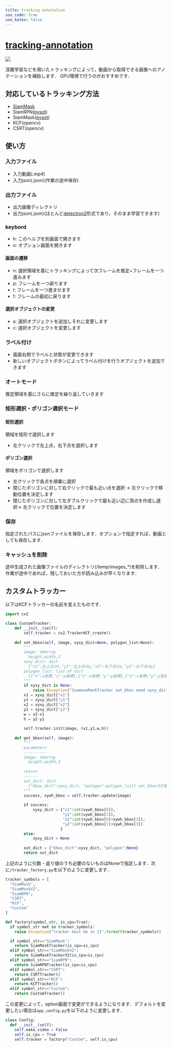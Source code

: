 ```yaml
---
title: tracking annotation
use_code: true
use_katex: false
---
```


# [tracking-annotation](https://github.com/deepgreenAN/tracking_annotation)
<img src="https://dl.dropboxusercontent.com/s/kpzubae18doglle/simple_use.gif">

深層学習などを用いたトラッキングによって，動画から取得できる画像へのアノテーションを補助します．
GPU環境で行うのがおすすめです．

## 対応しているトラッキング方法
- [SiamMask](https://github.com/foolwood/SiamMask)
- SiamRPN([pysot](https://github.com/STVIR/pysot))
- SiamMask([pysot](https://github.com/STVIR/pysot))
- KCF(opencv)
- CSRT(opencv)

## 使い方

### 入力ファイル
- 入力動画(.mp4)
- 入力json(.json)(作業の途中保存)

### 出力ファイル
- 出力画像ディレクトリ
- 出力json(.json)(ほとんど[detectron2](https://detectron2.readthedocs.io/en/latest/tutorials/datasets.html#standard-dataset-dicts)形式であり，そのまま学習できます)

### keybord
- h: このヘルプを別画面で開きます
- o: オプション画面を開きます
#### 画面の遷移
- n: 選択領域を基にトラッキングによって次フレームを推定+フレームを一つ進みます
- p: フレームを一つ戻ります
- t: フレームを一つ進ませます
- f: フレームの最初に戻ります
#### 選択オブジェクトの変更
- a: 選択オブジェクトを追加しそれに変更します
- c: 選択オブジェクトを変更します

### ラベル付け
- 画面右側でラベルと状態が変更できます
- 新しいオブジェクトボタンによってラベル付けを行うオブジェクトを追加できます

### オートモード
推定領域を基にさらに推定を繰り返していきます

### 矩形選択・ポリゴン選択モード
#### 矩形選択
領域を矩形で選択します
- 左クリックで左上点，右下点を選択します
#### ポリゴン選択
領域をポリゴンで選択します
- 左クリックで各点を順番に選択
- 閉じたポリゴンに対して右クリックで最も近い点を選択 -> 左クリックで移動位置を決定します
- 閉じたポリゴンに対して左ダブルクリックで最も近い辺に頂点を作成し選択-> 左クリックで位置を決定します

### 保存
指定されたパスにjsonファイルを保存します．オプションで指定すれば，動画としても保存します．

### キャッシュを削除
途中生成された画像ファイルのディレクトリ(/temp/images_*)を削除します．作業が途中であれば，残しておいた方が読み込みが早くなります．

## カスタムトラッカー
以下はKCFトラッカーの名前を変えたものです．
```python:trackers/opencv_tracker.py
import cv2

class CustomTracker:
    def __init__(self):
        self.tracker = cv2.TrackerKCF_create()
        
    def set_bbox(self, image, xyxy_dict=None, polygon_list=None):
        """
        image: ndarray 
          height,width,3
        xyxy_dict: dict
          {"x1":左上点のx,"y1":左上点のy,"x2":右下点のx,"y2":右下点のy}
        polygon_list: list of dict
          [{"x":x座標,"y":y座標},{"x":x座標,"y":y座標},{"x":x座標,"y":y座標},...]
        """
        if xyxy_dict is None:
            raise Exception("SiameseMaskTracker set_bbox need xyxy_dict")
        x1 = xyxy_dict["x1"]
        y1 = xyxy_dict["y1"]
        x2 = xyxy_dict["x2"]
        y2 = xyxy_dict["y2"]
        w = x2-x1
        h = y2-y1
        
        self.tracker.init(image, (x1,y1,w,h))
        
    def get_bbox(self, image):
        """
        parameters
        ----------
        image: ndarray 
          height,width,3   
        
        return
        ------
        out_dict: dict
          {"bbox_dict":xyxy_dict, "polygon":polygon_list} set_bboxの引数と同じ形式
        """
        success, xywh_bbox = self.tracker.update(image)
        
        if success:
            xyxy_dict = {"x1":int(xywh_bbox[0]),
                         "y1":int(xywh_bbox[1]),
                         "x2":int(xywh_bbox[0]+xywh_bbox[2]),
                         "y2":int(xywh_bbox[1]+xywh_bbox[3])
                        }
        else:
            xyxy_dict = None    
        
        out_dict = {"bbox_dict":xyxy_dict, "polygon":None}
        return out_dict
```
上記のように引数・返り値のうち必要のないものはNoneで指定します．次に`/tracker_factory.py`を以下のように変更します．
```python:/tracker_factory.py
tracker_symbols = [
  "SiamMask",
  "SiamMaskV2",
  "SiamRPN",
  "CSRT",
  "KCF",
  "Custom"
]
```
```python:/tracker_factory.py
def factory(symbol_str, is_cpu=True):
  if symbol_str not in tracker_symbols:
    raise Exception("tracker must be in {}".format(tracker_symbols))

  if symbol_str=="SiamMask":
    return SiamMaskTracker(is_cpu=is_cpu)
  elif symbol_str=="SiamMaskV2":
    return SiamMaskTrackerV2(is_cpu=is_cpu)
  elif symbol_str=="SiamRPN":
    return SiamRPNTracker(is_cpu=is_cpu)
  elif symbol_str=="CSRT":
    return CSRTTracker()
  elif symbol_str=="KCF":
    return KCFTracker()
  elif symbol_str=="Custom":
    return CustomTracker()
```
この変更によって，option画面で変更ができるようになります．デフォルトを変更したい場合は`app_config.py`を以下のように変更します．
```python:app_config.py
class Config:
  def __init__(self):
    self.make_video = False
    self.is_cpu = True
    self.tracker = factory("Custom", self.is_cpu)
```

